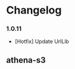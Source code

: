 # Changelog
### 1.0.11
* [Hotfix] Update UrlLib
## athena-s3
<!-- To add a new entry write: -->
<!-- ### version / full date -->
<!-- * [Update/Bug fix] message that describes the changes that you apply -->